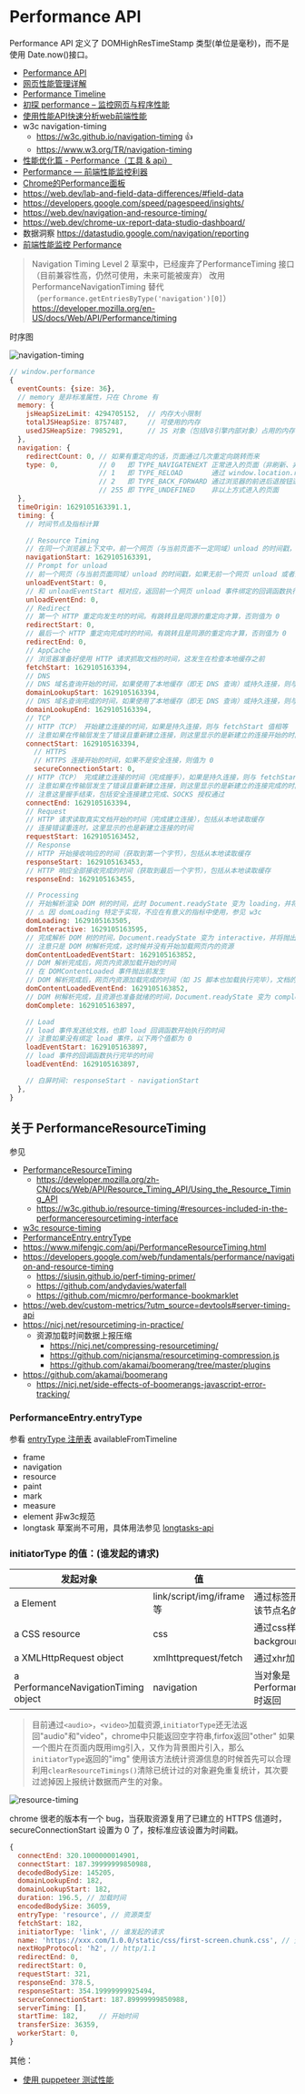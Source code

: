 # Performance API

Performance API 定义了 DOMHighResTimeStamp 类型(单位是毫秒)，而不是使用 Date.now()接口。

- [Performance API](https://developer.mozilla.org/zh-CN/docs/Web/API/Performance_API)
- [网页性能管理详解](http://www.ruanyifeng.com/blog/2015/09/web-page-performance-in-depth.html)
- [Performance Timeline](https://developer.mozilla.org/zh-CN/docs/Web/API/Performance_Timeline)
- [初探 performance – 监控网页与程序性能](http://www.alloyteam.com/2015/09/explore-performance/)
- [使用性能API快速分析web前端性能](https://segmentfault.com/a/1190000004010453)
- w3c navigation-timing
  - https://w3c.github.io/navigation-timing 👍
  - https://www.w3.org/TR/navigation-timing
- [性能优化篇 - Performance（工具 & api）](https://juejin.cn/post/6844903801518981133)
- [Performance — 前端性能监控利器](https://www.cnblogs.com/bldxh/p/6857324.html)
- [Chrome的Performance面板](https://www.jianshu.com/p/d476bd527e48)
- https://web.dev/lab-and-field-data-differences/#field-data
- https://developers.google.com/speed/pagespeed/insights/
- https://web.dev/navigation-and-resource-timing/
- https://web.dev/chrome-ux-report-data-studio-dashboard/
- 数据洞察 https://datastudio.google.com/navigation/reporting
- [前端性能监控 Performance](https://github.com/pfan123/Articles/issues/87)

> Navigation Timing Level 2 草案中，已经废弃了PerformanceTiming 接口（目前兼容性高，仍然可使用，未来可能被废弃）
> 改用 PerformanceNavigationTiming 替代（`performance.getEntriesByType('navigation')[0]`）
> https://developer.mozilla.org/en-US/docs/Web/API/Performance/timing

时序图

![navigation-timing](./../img/navigation-timing.svg)

```js
// window.performance
{
  eventCounts: {size: 36},
  // memory 是非标准属性，只在 Chrome 有
  memory: {
    jsHeapSizeLimit: 4294705152,  // 内存大小限制
    totalJSHeapSize: 8757487,     // 可使用的内存
    usedJSHeapSize: 7985291,      // JS 对象（包括V8引擎内部对象）占用的内存，一定小于 totalJSHeapSize
  },
  navigation: {
    redirectCount: 0, // 如果有重定向的话，页面通过几次重定向跳转而来
    type: 0,          // 0   即 TYPE_NAVIGATENEXT 正常进入的页面（非刷新、非重定向等）
                      // 1   即 TYPE_RELOAD       通过 window.location.reload() 刷新的页面
                      // 2   即 TYPE_BACK_FORWARD 通过浏览器的前进后退按钮进入的页面（历史记录）
                      // 255 即 TYPE_UNDEFINED    非以上方式进入的页面
  },
  timeOrigin: 1629105163391.1,
  timing: {
    // 时间节点及指标计算

    // Resource Timing
    // 在同一个浏览器上下文中，前一个网页（与当前页面不一定同域）unload 的时间戳，如果无前一个网页 unload ，则与 fetchStart 值相等
    navigationStart: 1629105163391,
    // Prompt for unload
    // 前一个网页（与当前页面同域）unload 的时间戳，如果无前一个网页 unload 或者前一个网页与当前页面不同域，则值为 0
    unloadEventStart: 0,
    // 和 unloadEventStart 相对应，返回前一个网页 unload 事件绑定的回调函数执行完毕的时间戳
    unloadEventEnd: 0,
    // Redirect
    // 第一个 HTTP 重定向发生时的时间。有跳转且是同源的重定向才算，否则值为 0
    redirectStart: 0,
    // 最后一个 HTTP 重定向完成时的时间。有跳转且是同源的重定向才算，否则值为 0
    redirectEnd: 0,
    // AppCache
    // 浏览器准备好使用 HTTP 请求抓取文档的时间，这发生在检查本地缓存之前
    fetchStart: 1629105163394,
    // DNS
    // DNS 域名查询开始的时间，如果使用了本地缓存（即无 DNS 查询）或持久连接，则与 fetchStart 值相等
    domainLookupStart: 1629105163394,
    // DNS 域名查询完成的时间，如果使用了本地缓存（即无 DNS 查询）或持久连接，则与 fetchStart 值相等
    domainLookupEnd: 1629105163394,
    // TCP
    // HTTP（TCP） 开始建立连接的时间，如果是持久连接，则与 fetchStart 值相等
    // 注意如果在传输层发生了错误且重新建立连接，则这里显示的是新建立的连接开始的时间
    connectStart: 1629105163394,
      // HTTPS
      // HTTPS 连接开始的时间，如果不是安全连接，则值为 0
      secureConnectionStart: 0,
    // HTTP（TCP） 完成建立连接的时间（完成握手），如果是持久连接，则与 fetchStart 值相等
    // 注意如果在传输层发生了错误且重新建立连接，则这里显示的是新建立的连接完成的时间
    // 注意这里握手结束，包括安全连接建立完成、SOCKS 授权通过
    connectEnd: 1629105163394,
    // Request
    // HTTP 请求读取真实文档开始的时间（完成建立连接），包括从本地读取缓存
    // 连接错误重连时，这里显示的也是新建立连接的时间
    requestStart: 1629105163452,
    // Response
    // HTTP 开始接收响应的时间（获取到第一个字节），包括从本地读取缓存
    responseStart: 1629105163453,
    // HTTP 响应全部接收完成的时间（获取到最后一个字节），包括从本地读取缓存
    responseEnd: 1629105163455,

    // Processing
    // 开始解析渲染 DOM 树的时间，此时 Document.readyState 变为 loading，并将抛出 readystatechange 相关事件
    // ⚠️ 因 domLoading 特定于实现，不应在有意义的指标中使用，参见 w3c
    domLoading: 1629105163505,
    domInteractive: 1629105163595,
    // 完成解析 DOM 树的时间，Document.readyState 变为 interactive，并将抛出 readystatechange 相关事件
    // 注意只是 DOM 树解析完成，这时候并没有开始加载网页内的资源
    domContentLoadedEventStart: 1629105163852,
    // DOM 解析完成后，网页内资源加载开始的时间
    // 在 DOMContentLoaded 事件抛出前发生
    // DOM 解析完成后，网页内资源加载完成的时间（如 JS 脚本也加载执行完毕），文档的DOMContentLoaded 事件的结束时间
    domContentLoadedEventEnd: 1629105163852,
    // DOM 树解析完成，且资源也准备就绪的时间，Document.readyState 变为 complete，并将抛出 readystatechange 相关事件
    domComplete: 1629105163897,

    // Load
    // load 事件发送给文档，也即 load 回调函数开始执行的时间
    // 注意如果没有绑定 load 事件，以下两个值都为 0
    loadEventStart: 1629105163897,
    // load 事件的回调函数执行完毕的时间
    loadEventEnd: 1629105163897,

    // 白屏时间: responseStart - navigationStart
  },
}
```

## 关于 PerformanceResourceTiming

参见

- [PerformanceResourceTiming](https://developer.mozilla.org/en-US/docs/Web/API/PerformanceResourceTiming)
  - https://developer.mozilla.org/zh-CN/docs/Web/API/Resource_Timing_API/Using_the_Resource_Timing_API
  - https://w3c.github.io/resource-timing/#resources-included-in-the-performanceresourcetiming-interface
- [w3c resource-timing](https://w3c.github.io/resource-timing/)
- [PerformanceEntry.entryType](https://developer.mozilla.org/en-US/docs/Web/API/PerformanceEntry/entryType)
- https://www.mifengjc.com/api/PerformanceResourceTiming.html
- https://developers.google.com/web/fundamentals/performance/navigation-and-resource-timing
  - https://siusin.github.io/perf-timing-primer/
  - https://github.com/andydavies/waterfall
  - https://github.com/micmro/performance-bookmarklet
- https://web.dev/custom-metrics/?utm_source=devtools#server-timing-api
- https://nicj.net/resourcetiming-in-practice/
  - 资源加载时间数据上报压缩
    - https://nicj.net/compressing-resourcetiming/
    - https://github.com/nicjansma/resourcetiming-compression.js
    - https://github.com/akamai/boomerang/tree/master/plugins
- https://github.com/akamai/boomerang
  - https://nicj.net/side-effects-of-boomerangs-javascript-error-tracking/

### PerformanceEntry.entryType

参看 [entryType 注册表](https://w3c.github.io/timing-entrytypes-registry/#registry) availableFromTimeline

- frame
- navigation
- resource
- paint
- mark
- measure
- element  非w3c规范
- longtask 草案尚不可用，具体用法参见 [longtasks-api](https://w3c.github.io/longtasks/)

### initiatorType 的值：(谁发起的请求)



发起对象 | 值 | 描述
--- | --- | ----
a Element | link/script/img/iframe等 | 通过标签形式加载的资源，值是该节点名的小写形式
a CSS resource | css | 通过css样式加载的资源，比如background的url方式加载资源
a XMLHttpRequest object | xmlhttprequest/fetch | 通过xhr加载的资源
a PerformanceNavigationTiming object | navigation | 当对象是PerformanceNavigationTiming时返回

> 目前通过`<audio>`，`<video>`加载资源,`initiatorType`还无法返回"audio"和"video"，chrome中只能返回空字符串,firfox返回"other"
> 如果一个图片在页面内既用img引入，又作为背景图片引入，那么`initiatorType`返回的"img"
> 使用该方法统计资源信息的时候首先可以合理利用`clearResourceTimings()`清除已统计过的对象避免重复统计，其次要过滤掉因上报统计数据而产生的对象。

![resource-timing](./../img/resource-timing.svg)

chrome 很老的版本有一个 bug，当获取资源复用了已建立的 HTTPS 信道时，secureConnectionStart 设置为 0 了，按标准应该设置为时间戳。

```js
{
  connectEnd: 320.1000000014901,
  connectStart: 187.39999999850988,
  decodedBodySize: 145205,
  domainLookupEnd: 182,
  domainLookupStart: 182,
  duration: 196.5, // 加载时间
  encodedBodySize: 36059,
  entryType: 'resource', // 资源类型
  fetchStart: 182,
  initiatorType: 'link', // 谁发起的请求
  name: 'https://xxx.com/1.0.0/static/css/first-screen.chunk.css', // 资源名称，是资源的绝对路径或调用mark方法自定义的名称
  nextHopProtocol: 'h2', // http/1.1
  redirectEnd: 0,
  redirectStart: 0,
  requestStart: 321,
  responseEnd: 378.5,
  responseStart: 354.19999999925494,
  secureConnectionStart: 187.89999999850988,
  serverTiming: [],
  startTime: 182,     // 开始时间
  transferSize: 36359,
  workerStart: 0,
}
```

其他：

- [使用 puppeteer 测试性能](https://github.com/pod4g/hiper.git)
